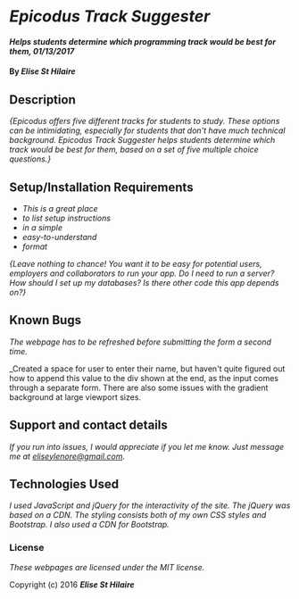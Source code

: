 # _Epicodus Track Suggester_

#### _Helps students determine which programming track would be best for them, 01/13/2017_

#### By _**Elise St Hilaire**_

## Description

_{Epicodus offers five different tracks for students to study. These options can be intimidating, especially for students that don't have much technical background. Epicodus Track Suggester helps students determine which track would be best for them, based on a set of five multiple choice questions.}_

## Setup/Installation Requirements

* _This is a great place_
* _to list setup instructions_
* _in a simple_
* _easy-to-understand_
* _format_

_{Leave nothing to chance! You want it to be easy for potential users, employers and collaborators to run your app. Do I need to run a server? How should I set up my databases? Is there other code this app depends on?}_

## Known Bugs

_The webpage has to be refreshed before submitting the form a second time._

_Created a space for user to enter their name, but haven't quite figured out how to append this value to the div shown at the end, as the input comes through a separate form. There are also some issues with the gradient background at large viewport sizes.

## Support and contact details

_If you run into issues, I would appreciate if you let me know. Just message me at eliseylenore@gmail.com._

## Technologies Used

_I used JavaScript and jQuery for the interactivity of the site. The jQuery was based on a CDN. The styling consists both of my own CSS styles and Bootstrap. I also used a CDN for Bootstrap._

### License

*These webpages are licensed under the MIT license.*

Copyright (c) 2016 **_Elise St Hilaire_**
